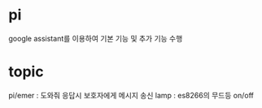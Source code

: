 # pi
google assistant를 이용하여 기본 기능 및 추가 기능 수행

# topic #
pi/emer : 도와줘 응답시 보호자에게 메시지 송신
lamp : es8266의 무드등 on/off 
